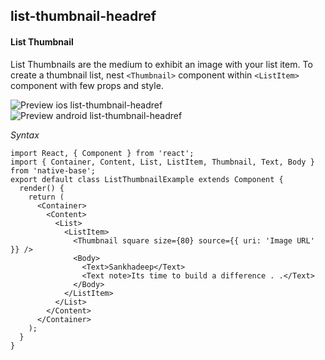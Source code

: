 ## list-thumbnail-headref
#### List Thumbnail

List Thumbnails are the medium to exhibit an image with your list item. To create a thumbnail list, nest <code>&lt;Thumbnail></code> component within <code>&lt;ListItem></code> component with few props and style.

![Preview ios list-thumbnail-headref](https://raw.githubusercontent.com/GeekyAnts/NativeBase-KitchenSink/0.5.13/Screenshots/iOS/list-thumbnail.png)
![Preview android list-thumbnail-headref](https://github.com/GeekyAnts/NativeBase-KitchenSink/raw/master/screenshots/android/avatarList.png)


*Syntax*

<pre class="line-numbers"><code class="language-jsx">import React, { Component } from 'react';
import { Container, Content, List, ListItem, Thumbnail, Text, Body } from 'native-base';
export default class ListThumbnailExample extends Component {
  render() {
    return (
      &lt;Container>
        &lt;Content>
          &lt;List>
            &lt;ListItem>
              &lt;Thumbnail square size={80} source={&#123; uri: 'Image URL' }} />
              &lt;Body>
                &lt;Text>Sankhadeep&lt;/Text>
                &lt;Text note>Its time to build a difference . .&lt;/Text>
              &lt;/Body>
            &lt;/ListItem>
          &lt;/List>
        &lt;/Content>
      &lt;/Container>
    );
  }
}
</code></pre><br />
